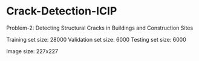 # Crack-Detection-ICIP
Problem-2: Detecting Structural Cracks in Buildings and Construction Sites

Training set size: 28000
Validation set size: 6000
Testing set size: 6000

Image size: 227x227
